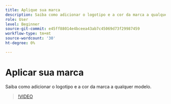 ```yaml
---
title: Aplique sua marca
description: Saiba como adicionar o logotipo e a cor da marca a qualquer modelo
role: User
level: Beginner
source-git-commit: e45ff88014e4bceea43ab7c45069d73f29987459
workflow-type: tm+mt
source-wordcount: '30'
ht-degree: 0%

---
```


# Aplicar sua marca

Saiba como adicionar o logotipo e a cor da marca a qualquer modelo.

>[!VIDEO](https://video.tv.adobe.com/v/3420218?quality=12&learn=on&hidetitle=true)
